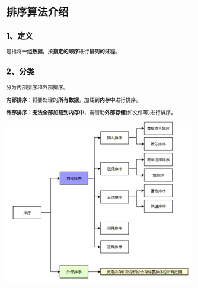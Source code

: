 # 排序算法介绍

## 1、定义

是指将**一组数据**，按**指定的顺序**进行**排列的过程**。

## 2、分类

分为内部排序和外部排序。

**内部排序**：将要处理的**所有数据**，加载到**内存中**进行排序。

**外部排序**：**无法全部加载到内存中**，需借助**外部存储**(如文件等)进行排序。

<img src="images/sort-catogry.jpg" alt="sort-catogry" style="zoom:70%;" />

